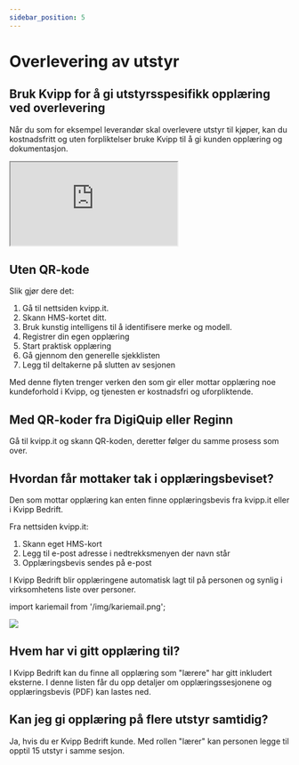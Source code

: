 ```yaml
---
sidebar_position: 5
---
```

# Overlevering av utstyr

## Bruk Kvipp for å gi utstyrsspesifikk opplæring ved overlevering

Når du som for eksempel leverandør skal overlevere utstyr til kjøper, kan du kostnadsfritt og uten forpliktelser bruke Kvipp til å gi kunden opplæring og dokumentasjon.

<div style={{ aspectRatio: '16/9' }}>
  <iframe
    title="overlevering"
    src="https://videos.dyntube.com/iframes/0VNLXVkRKUelml743oLuAA"
    style={{ width: '100%', height: '100%' }}
  ></iframe>
</div>

## Uten QR-kode

Slik gjør dere det:
1) Gå til nettsiden kvipp.it.
2) Skann HMS-kortet ditt.
3) Bruk kunstig intelligens til å identifisere merke og modell.
4) Registrer din egen opplæring
5) Start praktisk opplæring
6) Gå gjennom den generelle sjekklisten
7) Legg til deltakerne på slutten av sesjonen

Med denne flyten trenger verken den som gir eller mottar opplæring noe kundeforhold i Kvipp, og tjenesten er kostnadsfri og uforpliktende.

## Med QR-koder fra DigiQuip eller Reginn
Gå til kvipp.it og skann QR-koden, deretter følger du samme prosess som over.

## Hvordan får mottaker tak i opplæringsbeviset?
Den som mottar opplæring kan enten finne opplæringsbevis fra kvipp.it eller i Kvipp Bedrift.

Fra nettsiden kvipp.it:
1) Skann eget HMS-kort
2) Legg til e-post adresse i nedtrekksmenyen der navn står
3) Opplæringsbevis sendes på e-post

I Kvipp Bedrift blir opplæringene automatisk lagt til på personen og synlig i virksomhetens liste over personer.

import kariemail from '/img/kariemail.png';

 <img src={kariemail} style={{width:350}} />

## Hvem har vi gitt opplæring til?
I Kvipp Bedrift kan du finne all opplæring som "lærere" har gitt inkludert eksterne. I denne listen får du opp detaljer om opplæringssesjonene og opplæringsbevis (PDF) kan lastes ned.

## Kan jeg gi opplæring på flere utstyr samtidig?
Ja, hvis du er Kvipp Bedrift kunde. Med rollen "lærer" kan personen legge til opptil 15 utstyr i samme sesjon.